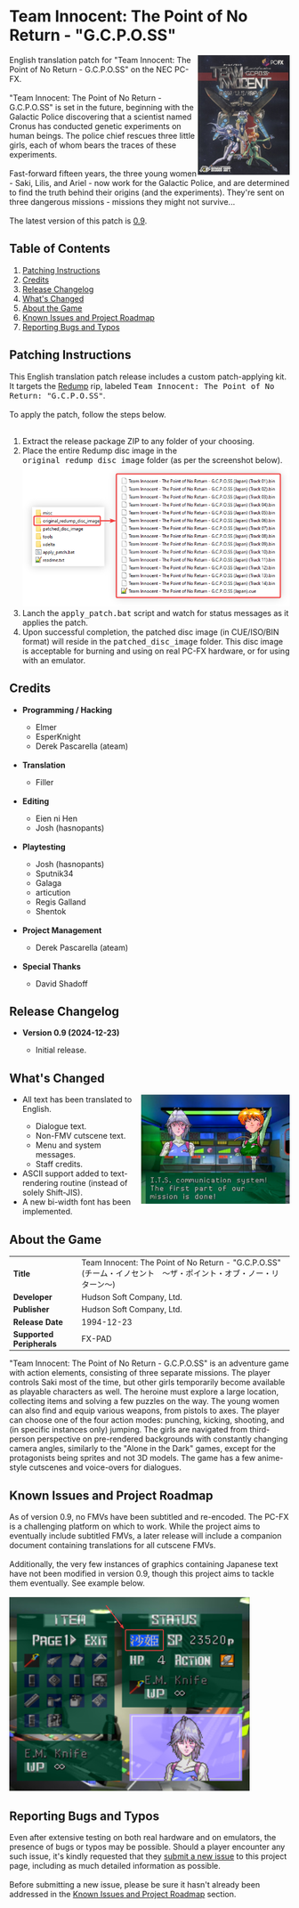 <h1>Team Innocent: The Point of No Return - "G.C.P.O.SS"</h1>
<img width="165" height="215" align="right" src="https://github.com/DerekPascarella/TeamInnocent-EnglishPatchPCFX/blob/main/images/cover.png?raw=true">English translation patch for "Team Innocent: The Point of No Return - G.C.P.O.SS" on the NEC PC-FX.
<br><br>
"Team Innocent: The Point of No Return - G.C.P.O.SS" is set in the future, beginning with the Galactic Police discovering that a scientist named Cronus has conducted genetic experiments on human beings. The police chief rescues three little girls, each of whom bears the traces of these experiments.
<br><br>
Fast-forward fifteen years, the three young women - Saki, Lilis, and Ariel - now work for the Galactic Police, and are determined to find the truth behind their origins (and the experiments). They're sent on three dangerous missions - missions they might not survive...
<br><br>
The latest version of this patch is <a href="https://github.com/DerekPascarella/JungRhythm-EnglishPatchSaturn/releases/download/1.0/Jung.Rhythm.English.-.v1.0.zip">0.9</a>.

<h2>Table of Contents</h2>

1. [Patching Instructions](#patching-instructions)
2. [Credits](#credits)
3. [Release Changelog](#release-changelog)
4. [What's Changed](#whats-changed)
5. [About the Game](#about-the-game)
6. [Known Issues and Project Roadmap](#known-issues-and-project-roadmap)
7. [Reporting Bugs and Typos](#reporting-bugs-and-typos)

<h2>Patching Instructions</h2>
This English translation patch release includes a custom patch-applying kit. It targets the <a href="http://redump.org/disc/47966/">Redump</a> rip, labeled <tt>Team Innocent: The Point of No Return: "G.C.P.O.SS"</tt>.
<br><br>
To apply the patch, follow the steps below.
<br><br>
<ol type="1">
   <li>Extract the release package ZIP to any folder of your choosing.</li>
   <li>Place the entire Redump disc image in the <tt>original_redump_disc_image</tt> folder (as per the screenshot below).</li>
   <img src="https://github.com/DerekPascarella/TeamInnocent-EnglishPatchPCFX/blob/main/images/instructions_1.png?raw=true">
   <li>Lanch the <tt>apply_patch.bat</tt> script and watch for status messages as it applies the patch.</li>
   <li>Upon successful completion, the patched disc image (in CUE/ISO/BIN format) will reside in the <tt>patched_disc_image</tt> folder. This disc image is acceptable for burning and using on real PC-FX hardware, or for using with an emulator.</li>
</ol>

<h2>Credits</h2>
<ul>
   <li>
      <b>Programming / Hacking</b>
   </li>
   <ul>
      <li>Elmer</li>
      <li>EsperKnight</li>
      <li>Derek Pascarella (ateam)</li>
   </ul>
   <br>
   <li>
      <b>Translation</b>
   </li>
   <ul>
      <li>Filler</li>
   </ul>
   <br>
   <li>
      <b>Editing</b>
   </li>
   <ul>
      <li>Eien ni Hen</li>
      <li>Josh (hasnopants)</li>
   </ul>
   <br>
   <li>
      <b>Playtesting</b>
   </li>
   <ul>
      <li>Josh (hasnopants)</li>
      <li>Sputnik34</li>
      <li>Galaga</li>
      <li>articution</li>
      <li>Regis Galland</li>
      <li>Shentok</li> 
   </ul>
   <br>
   <li>
      <b>Project Management</b>
   </li>
   <ul>
      <li>Derek Pascarella (ateam)</li>
   </ul>
   <br>
   <li>
      <b>Special Thanks</b>
   </li>
   <ul>
      <li>David Shadoff</li>
   </ul>
</ul>

<h2>Release Changelog</h2>
<ul>
 <li><b>Version 0.9 (2024-12-23)</b></li>
 <ul>
  <li>Initial release.</li>
 </ul>
</ul>

<h2>What's Changed</h2>
<img width="267" height="196" align="right" src="https://github.com/DerekPascarella/TeamInnocent-EnglishPatchPCFX/blob/main/images/whats_changed.png?raw=true">
<ul>
   <li>All text has been translated to English.</li>
   <ul>
    <li>Dialogue text.</li>
    <li>Non-FMV cutscene text.</li>
    <li>Menu and system messages.</li>
    <li>Staff credits.</li>
   </ul>
   <li>ASCII support added to text-rendering routine (instead of solely Shift-JIS).</li>
   <li>A new bi-width font has been implemented.</li>
</ul>

<h2>About the Game</h2>
<table>
   <tr>
      <td><b>Title</b></td>
      <td>Team Innocent: The Point of No Return - "G.C.P.O.SS" (チーム・イノセント　～ザ・ポイント・オブ・ノー・リターン～)</td>
   </tr>
   <td><b>Developer</b></td>
   <td>Hudson Soft Company, Ltd.</td>
   </tr>
   <tr>
      <td><b>Publisher</b></td>
      <td>Hudson Soft Company, Ltd.</td>
   </tr>
   <tr>
      <td><b>Release Date</b></td>
      <td>1994-12-23</td>
   </tr>
   <tr>
      <td><b>Supported Peripherals</b></td>
      <td>FX-PAD</td>
   </tr>
   </tr>
</table>
"Team Innocent: The Point of No Return - G.C.P.O.SS" is an adventure game with action elements, consisting of three separate missions. The player controls Saki most of the time, but other girls temporarily become available as playable characters as well. The heroine must explore a large location, collecting items and solving a few puzzles on the way. The young women can also find and equip various weapons, from pistols to axes. The player can choose one of the four action modes: punching, kicking, shooting, and (in specific instances only) jumping. The girls are navigated from third-person perspective on pre-rendered backgrounds with constantly changing camera angles, similarly to the "Alone in the Dark" games, except for the protagonists being sprites and not 3D models. The game has a few anime-style cutscenes and voice-overs for dialogues.

<h2>Known Issues and Project Roadmap</h2>
As of version 0.9, no FMVs have been subtitled and re-encoded. The PC-FX is a challenging platform on which to work. While the project aims to eventually include subtitled FMVs, a later release will include a companion document containing translations for all cutscene FMVs.
<br><br>
Additionally, the very few instances of graphics containing Japanese text have not been modified in version 0.9, though this project aims to tackle them eventually. See example below.
<br><br>
<img width="432" height="348" src="https://github.com/DerekPascarella/TeamInnocent-EnglishPatchPCFX/blob/main/images/known_issues_1.png?raw=true">

<h2>Reporting Bugs and Typos</h2>
Even after extensive testing on both real hardware and on emulators, the presence of bugs or typos may be possible. Should a player encounter any such issue, it's kindly requested that they <a href="https://github.com/DerekPascarella/TeamInnocent-EnglishPatchPCFX/issues/new">submit a new issue</a> to this project page, including as much detailed information as possible.
<br><br>
Before submitting a new issue, please be sure it hasn't already been addressed in the <a href="#known-issues-and-project-roadmap">Known Issues and Project Roadmap</a> section.
